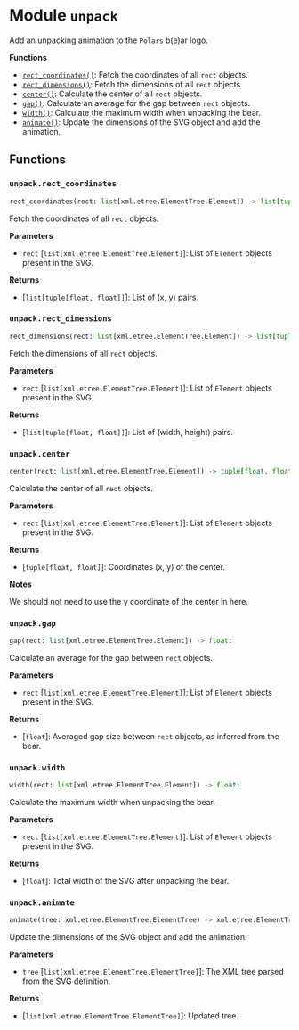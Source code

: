 # Module `unpack`

Add an unpacking animation to the `Polars` b(e)ar logo.

**Functions**

- [`rect_coordinates()`](#unpackrect_coordinates): Fetch the coordinates of all `rect`
  objects.
- [`rect_dimensions()`](#unpackrect_dimensions): Fetch the dimensions of all `rect`
  objects.
- [`center()`](#unpackcenter): Calculate the center of all `rect` objects.
- [`gap()`](#unpackgap): Calculate an average for the gap between `rect` objects.
- [`width()`](#unpackwidth): Calculate the maximum width when unpacking the bear.
- [`animate()`](#unpackanimate): Update the dimensions of the SVG object and add the
  animation.

## Functions

### `unpack.rect_coordinates`

```python
rect_coordinates(rect: list[xml.etree.ElementTree.Element]) -> list[tuple[float, float]]:
```

Fetch the coordinates of all `rect` objects.

**Parameters**

- `rect` \[`list[xml.etree.ElementTree.Element]`\]: List of `Element` objects present in
  the SVG.

**Returns**

- \[`list[tuple[float, float]]`\]: List of (x, y) pairs.

### `unpack.rect_dimensions`

```python
rect_dimensions(rect: list[xml.etree.ElementTree.Element]) -> list[tuple[float, float]]:
```

Fetch the dimensions of all `rect` objects.

**Parameters**

- `rect` \[`list[xml.etree.ElementTree.Element]`\]: List of `Element` objects present in
  the SVG.

**Returns**

- \[`list[tuple[float, float]]`\]: List of (width, height) pairs.

### `unpack.center`

```python
center(rect: list[xml.etree.ElementTree.Element]) -> tuple[float, float]:
```

Calculate the center of all `rect` objects.

**Parameters**

- `rect` \[`list[xml.etree.ElementTree.Element]`\]: List of `Element` objects present in
  the SVG.

**Returns**

- \[`tuple[float, float]`\]: Coordinates (x, y) of the center.

**Notes**

We should not need to use the y coordinate of the center in here.

### `unpack.gap`

```python
gap(rect: list[xml.etree.ElementTree.Element]) -> float:
```

Calculate an average for the gap between `rect` objects.

**Parameters**

- `rect` \[`list[xml.etree.ElementTree.Element]`\]: List of `Element` objects present in
  the SVG.

**Returns**

- \[`float`\]: Averaged gap size between `rect` objects, as inferred from the bear.

### `unpack.width`

```python
width(rect: list[xml.etree.ElementTree.Element]) -> float:
```

Calculate the maximum width when unpacking the bear.

**Parameters**

- `rect` \[`list[xml.etree.ElementTree.Element]`\]: List of `Element` objects present in
  the SVG.

**Returns**

- \[`float`\]: Total width of the SVG after unpacking the bear.

### `unpack.animate`

```python
animate(tree: xml.etree.ElementTree.ElementTree) -> xml.etree.ElementTree.ElementTree:
```

Update the dimensions of the SVG object and add the animation.

**Parameters**

- `tree` \[`list[xml.etree.ElementTree.ElementTree]`\]: The XML tree parsed from the SVG
  definition.

**Returns**

- \[`list[xml.etree.ElementTree.ElementTree]`\]: Updated tree.
